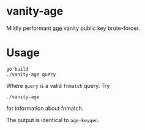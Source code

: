 # vanity-age

Mildly performant [age](https://github.com/FiloSottile/age) vanity public key brute-forcer.

# Usage

```
go build
./vanity-age query
```

Where `query` is a valid `fnmatch` query. Try

```
./vanity-age
```

for information about fnmatch.

The output is identical to `age-keygen`.
